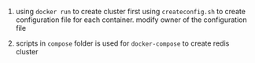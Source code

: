
1. using `docker run` to create cluster
first using `createconfig.sh` to create configuration file for each container. modify owner of the configuration file

2. scripts in `compose` folder is used for `docker-compose` to create redis cluster
